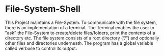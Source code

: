 # File-System-Shell

This Project maintains a File-System.
To communicate with the file system, there is an implementation of a terminal.
The Terminal enables the user to "ask" the File-System to create/delete files/folders, print the contents of a directory etc. 
The file system consists of a root directory (“/”) and optionally other files and directories underneath.
The program has a global variable called verbose to control its output.
